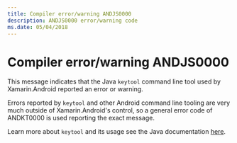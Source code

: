 ```yaml
---
title: Compiler error/warning ANDJS0000
description: ANDJS0000 error/warning code
ms.date: 05/04/2018
---
```

# Compiler error/warning ANDJS0000

This message indicates that the Java `keytool` command line tool used by
Xamarin.Android reported an error or warning.

Errors reported by `keytool` and other Android command line tooling are very
much outside of Xamarin.Android's control, so a general error code of
ANDKT0000 is used reporting the exact message.

Learn more about `keytool` and its usage see the Java documentation
[here][keytool].

[keytool]: https://docs.oracle.com/javase/8/docs/technotes/tools/windows/keytool.html

